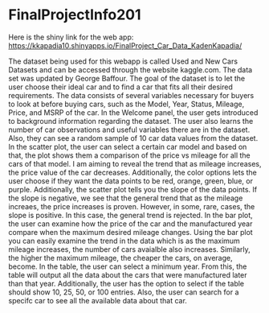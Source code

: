 # FinalProjectInfo201

Here is the shiny link for the web app: https://kkapadia10.shinyapps.io/FinalProject_Car_Data_KadenKapadia/

The dataset being used for this webapp is called Used and New Cars Datasets and can be accessed through the website kaggle.com. The data set was updated by George Baffour. 
The goal of the dataset is to let the user choose their ideal car and to find a car that fits all their desired requirements. 
The data consists of several variables necessary for buyers to look at before buying cars, such as the Model, Year, Status, Mileage, Price, and MSRP of the car. 
In the Welcome panel, the user gets introduced to background information regarding the dataset. The user also learns the number of car observations and useful variables there are in the dataset. Also, they can see a random sample of 10 car data values from the dataset.
In the scatter plot, the user can select a certain car model and based on that, the plot shows them a comparison of the price vs mileage for all the cars of that model. I am aiming to reveal the trend that as mileage increases, the price value of the car decreases. Additionally, the color options lets the user choose if they want the data points to be red, orange, green, blue, or purple. Additionally, the scatter plot tells you the slope of the data points. If the slope is negative, we see that the general trend that as the mileage increaes, the price increases is proven. However, in some, rare, cases, the slope is positive. In this case, the general trend is rejected. 
In the bar plot, the user can examine how the price of the car and the manufactured year compare when the maximum desired mileage changes. Using the bar plot you can easily examine the trend in the data which is as the maximum mileage increases, the number of cars avaialble also increases. Similarly, the higher the maximum mileage, the cheaper the cars, on average, become.
In the table, the user can select a minimum year. From this, the table will output all the data about the cars that were manufactured later than that year. Additionally, the user has the option to select if the table should show 10, 25, 50, or 100 entries. Also, the user can search for a specifc car to see all the available data about that car.
